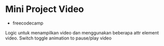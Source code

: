 # Mini Project Video

- freecodecamp

Logic untuk menampilkan video dan menggunakan beberapa attr element video.
Switch toggle animation to pause/play video
